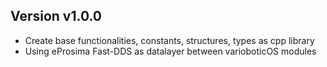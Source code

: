Version v1.0.0
--------------

* Create base functionalities, constants, structures, types as cpp library
* Using eProsima Fast-DDS as datalayer between varioboticOS modules
